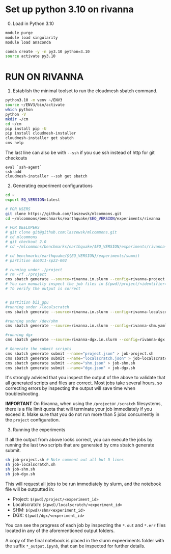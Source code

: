 # Set up python 3.10 on rivanna

0. Load in Python 3.10

```bash
module purge
module load singularity
module load anaconda

conda create -y -n py3.10 python=3.10
source activate py3.10

```

# RUN ON RIVANNA

1. Establish the minimal toolset to run the cloudmesh sbatch command.

```bash
python3.10 -m venv ~/ENV3
source ~/ENV3/bin/activate
which python
python -V
mkdir ~/cm
cd ~/cm
pip install pip -U
pip install cloudmesh-installer
cloudmesh-installer get sbatch
cms help
```

The last line can also be with `--ssh` if you sue ssh instead of http for git checkouts

```
eval `ssh-agent`
ssh-add
cloudmesh-installer --ssh get sbatch
```

2. Generating experiment configurations

```bash
cd ~
export EQ_VERSION=latest

# FOR USERS
git clone https://github.com/laszewsk/mlcommons.git
cd ~/mlcommons/benchmarks/earthquake/$EQ_VERSION/experiments/rivanna

# FOR DEELOPERS
# git clone git@github.com:laszewsk/mlcommons.git
# cd mlcommons
# git checkout 2.0
# cd ~/mlcommons/benchmarks/earthquake/$EQ_VERSION/experiments/rivanna-simple

# cd benchmarks/earthquake/${EQ_VERSION}/experiments/summit
# partition ds6011-sp22-002 

# running under ./project
# rm -rf ./project
cms sbatch generate --source=rivanna.in.slurm --config=rivanna-project.yaml --name="project" --noos 
# You can manually inspect the job files in $(pwd)/project/<identifier>
# To verify the output is correct


# partition bii_gpu
#running under /localscratch
cms sbatch generate --source=rivanna.in.slurm --config=rivanna-localscratch.yaml --name="localscratch" --noos

#running under /dev/shm
cms sbatch generate --source=rivanna.in.slurm --config=rivanna-shm.yaml --name="shm" --noos

#running dgx
cms sbatch generate --source=rivanna-dgx.in.slurm --config=rivanna-dgx.yaml --name="dgx" --noos

# Generate the submit scripts
cms sbatch generate submit --name="project.json" > job-project.sh
cms sbatch generate submit --name="localscratch.json" > job-localscratch.sh
cms sbatch generate submit --name="shm.json" > job-shm.sh
cms sbatch generate submit --name="dgx.json" > job-dgx.sh
```

It's strongly advised that you inspect the output of the above to validate that all generated scripts and files are correct.
Most jobs take several hours, so correcting errors by inspecting the output will save time when troubleshooting.

**IMPORTANT**
On Rivanna, when using the `/project`or `/scratch` filesystems, there is a file limit quota that will terminate your job immediately if you exceed it.
Make sure that you do not run more than 5 jobs concurrently in the `project` configuration.


3. Running the experiments

If all the output from above looks correct, you can execute the jobs by running the last two scripts that are generated by cms sbatch generate submit.

```bash
sh job-project.sh # Note comment out all but 5 lines
sh job-localscratch.sh
sh job-shm.sh
sh job-dgx.sh
```

This will request all jobs to be run immediately by slurm, and the notebook file will be outputted in:

* Project: `$(pwd)/project/<experiment_id>`
* Localscratch: `$(pwd)/localscratch/<experiment_id>`
* SHM: `$(pwd)/shm/<experiment_id>`
* DGX: `$(pwd)/dgx/<experiment_id>`

You can see the progress of each job by inspecting the `*.out` and `*.err` files located in any of the aforementioned output folders.

A copy of the final notebook is placed in the slurm expeeriments folder with the suffix `*_output.ipynb`, that can be inspected for further details.

